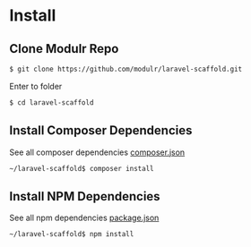 # Install

## Clone Modulr Repo

```bash
$ git clone https://github.com/modulr/laravel-scaffold.git
```

Enter to folder

```bash
$ cd laravel-scaffold
```


## Install Composer Dependencies

See all composer dependencies [composer.json](https://github.com/modulr/laravel-scaffold/blob/master/composer.json)

```bash
~/laravel-scaffold$ composer install
```


## Install NPM Dependencies

See all npm dependencies [package.json](https://github.com/modulr/laravel-scaffold/blob/master/package.json)

```bash
~/laravel-scaffold$ npm install
```
